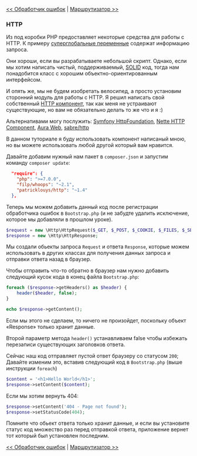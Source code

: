 [<< Обработчик ошибок](03-error-handler.md) | [Маршрутизатор >>](05-router.md)

### HTTP

Из под коробки PHP предоставляет некоторые средства для работы с HTTP. К примеру [суперглобальные переменные](http://php.net/manual/ru/language.variables.superglobals.php) содержат информацию запроса.

Они хороши, если вы разрабатываете небольшой скрипт. Однако, если мы хотим написать чистый, поддерживаемый, [SOLID](http://en.wikipedia.org/wiki/SOLID_%28object-oriented_design%29) код, тогда нам понадобится класс с хорошим объектно-ориентированным интерфейсом.

И опять же, мы не будем изобретать велосипед, а просто установим сторонний модуль для работы с HTTP. Я решил написать свой собственный [HTTP компонент](https://github.com/PatrickLouys/http), так как меня не устраивают существующие, но вам не обязательно делать то же что и я :)

Альтернативами могу послужить: [Symfony HttpFoundation](https://github.com/symfony/HttpFoundation), [Nette HTTP Component](https://github.com/nette/http), [Aura Web](https://github.com/auraphp/Aura.Web), [sabre/http](https://github.com/fruux/sabre-http)

В данном туториале я буду использовать компонент написаный мною, но вы можете использовать любой другой который вам нравится.

Давайте добавим нужный нам пакет в `composer.json` и запустим команду `composer update`:

```json
  "require": {
    "php": ">=7.0.0",
    "filp/whoops": "~2.1",
    "patricklouys/http": "~1.4"
  },
```

Теперь мы можем добавить данный код после регистрации обработчика ошибок в `Bootstrap.php` (и не забудте удалить исключение, которое мы добавляли в прошлом уроке).

```php
$request = new \Http\HttpRequest($_GET, $_POST, $_COOKIE, $_FILES, $_SERVER);
$response = new \Http\HttpResponse;
```
Мы создали обьекты запроса `Request` и ответа `Response`, которые можем использовать в других классах для получения данных запроса и отправки ответа назад в браузер.

Чтобы отправить что-то обратно в браузер нам нужно добавить следующий кусок кода в конец файла `Bootstrap.php`:

```php
foreach ($response->getHeaders() as $header) {
    header($header, false);
}

echo $response->getContent();
```

Если мы этого не сделаем, то ничего не произойдет, поскольку объект «Response» только хранит данные.

Второй параметр метода `header()` устанавливаем false чтобы избежать перезаписи существующих заголовков ответа.

Сейчас наш код отправляет пустой ответ браузеру со статусом `200`; Давайте изменим это, вставив следующий код в `Bootstrap.php` (выше инструкции `foreach`)

```php
$content = '<h1>Hello World</h1>';
$response->setContent($content);
```

Если мы хотим вернуть 404:

```php
$response->setContent('404 - Page not found');
$response->setStatusCode(404);
```
Помните что обьект ответа только хранит данные, и если вы установите статус код множество раз перед отправкой ответа, приложение вернет тот который был установлен последним.

[<< Обработчик ошибок](03-error-handler.md) | [Маршрутизатор >>](05-router.md)
